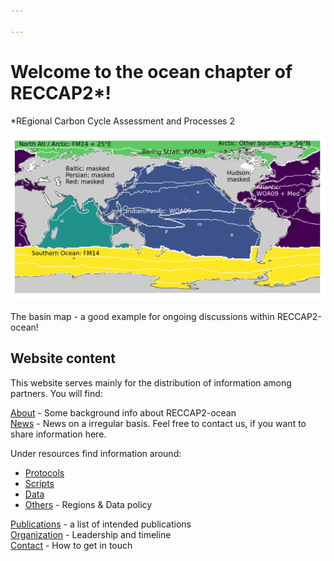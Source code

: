 ```yaml
---

---
```


# Welcome to the ocean chapter of RECCAP2*!
*REgional Carbon Cycle Assessment and Processes 2 

<img src="/img/ocean_regions/basin_all_wBiomes_no_scale.png" title="RECCAP2-ocean logo" alt="RECCAP2-ocean logo" />

The basin map - a good example for ongoing discussions within RECCAP2-ocean!

## Website content

This website serves mainly for the distribution of information among partners.
You will find:

[About](about.md) - Some background info about RECCAP2-ocean  
[News](/blog) - News on a irregular basis. Feel free to contact us, if you want to share information here.  

Under resources find information around:
- [Protocols](protocols.md)  
- [Scripts](scripts.md)  
- [Data](data.md)  
- [Others](other_resources.md) - Regions & Data policy  

[Publications](publications.md) - a list of intended publications  
[Organization](organization.md) - Leadership and timeline   
[Contact](contact.md) - How to get in touch  